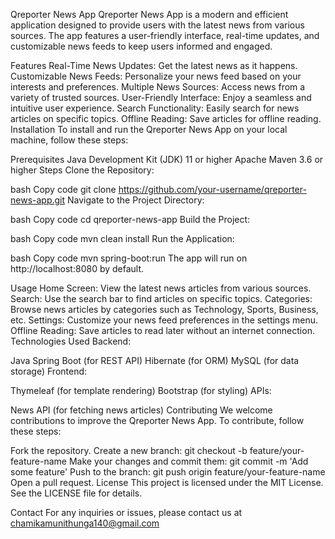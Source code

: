 Qreporter News App
Qreporter News App is a modern and efficient application designed to provide users with the latest news from various sources. The app features a user-friendly interface, real-time updates, and customizable news feeds to keep users informed and engaged.

Features
Real-Time News Updates: Get the latest news as it happens.
Customizable News Feeds: Personalize your news feed based on your interests and preferences.
Multiple News Sources: Access news from a variety of trusted sources.
User-Friendly Interface: Enjoy a seamless and intuitive user experience.
Search Functionality: Easily search for news articles on specific topics.
Offline Reading: Save articles for offline reading.
Installation
To install and run the Qreporter News App on your local machine, follow these steps:

Prerequisites
Java Development Kit (JDK) 11 or higher
Apache Maven 3.6 or higher
Steps
Clone the Repository:

bash
Copy code
git clone https://github.com/your-username/qreporter-news-app.git
Navigate to the Project Directory:

bash
Copy code
cd qreporter-news-app
Build the Project:

bash
Copy code
mvn clean install
Run the Application:

bash
Copy code
mvn spring-boot:run
The app will run on http://localhost:8080 by default.

Usage
Home Screen: View the latest news articles from various sources.
Search: Use the search bar to find articles on specific topics.
Categories: Browse news articles by categories such as Technology, Sports, Business, etc.
Settings: Customize your news feed preferences in the settings menu.
Offline Reading: Save articles to read later without an internet connection.
Technologies Used
Backend:

Java
Spring Boot (for REST API)
Hibernate (for ORM)
MySQL (for data storage)
Frontend:

Thymeleaf (for template rendering)
Bootstrap (for styling)
APIs:

News API (for fetching news articles)
Contributing
We welcome contributions to improve the Qreporter News App. To contribute, follow these steps:

Fork the repository.
Create a new branch: git checkout -b feature/your-feature-name
Make your changes and commit them: git commit -m 'Add some feature'
Push to the branch: git push origin feature/your-feature-name
Open a pull request.
License
This project is licensed under the MIT License. See the LICENSE file for details.

Contact
For any inquiries or issues, please contact us at chamikamunithunga140@gmail.com
